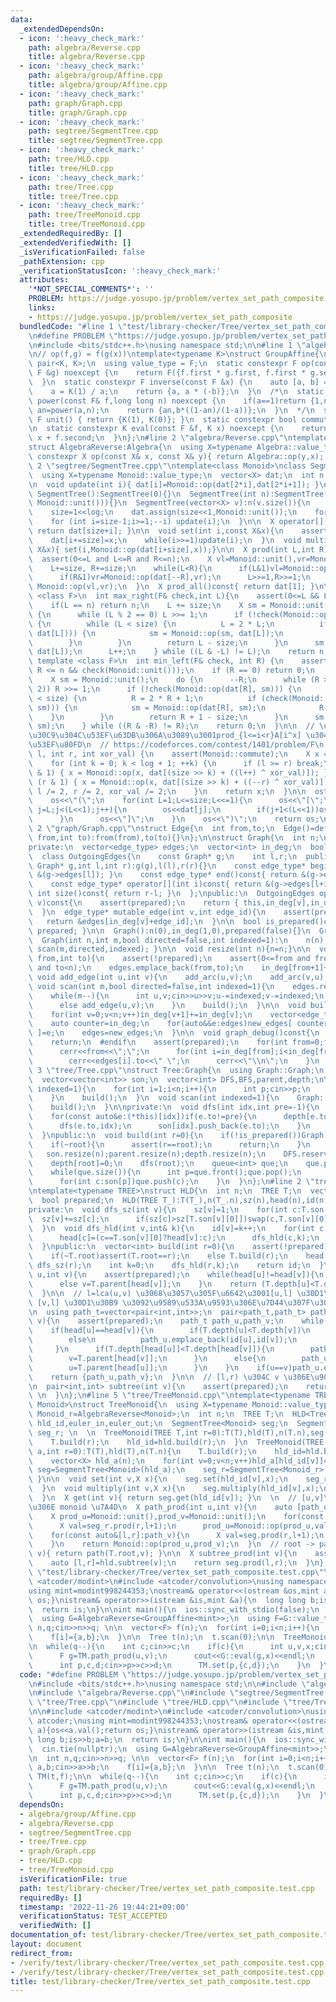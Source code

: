 ```yaml
---
data:
  _extendedDependsOn:
  - icon: ':heavy_check_mark:'
    path: algebra/Reverse.cpp
    title: algebra/Reverse.cpp
  - icon: ':heavy_check_mark:'
    path: algebra/group/Affine.cpp
    title: algebra/group/Affine.cpp
  - icon: ':heavy_check_mark:'
    path: graph/Graph.cpp
    title: graph/Graph.cpp
  - icon: ':heavy_check_mark:'
    path: segtree/SegmentTree.cpp
    title: segtree/SegmentTree.cpp
  - icon: ':heavy_check_mark:'
    path: tree/HLD.cpp
    title: tree/HLD.cpp
  - icon: ':heavy_check_mark:'
    path: tree/Tree.cpp
    title: tree/Tree.cpp
  - icon: ':heavy_check_mark:'
    path: tree/TreeMonoid.cpp
    title: tree/TreeMonoid.cpp
  _extendedRequiredBy: []
  _extendedVerifiedWith: []
  _isVerificationFailed: false
  _pathExtension: cpp
  _verificationStatusIcon: ':heavy_check_mark:'
  attributes:
    '*NOT_SPECIAL_COMMENTS*': ''
    PROBLEM: https://judge.yosupo.jp/problem/vertex_set_path_composite
    links:
    - https://judge.yosupo.jp/problem/vertex_set_path_composite
  bundledCode: "#line 1 \"test/library-checker/Tree/vertex_set_path_composite.test.cpp\"\
    \n#define PROBLEM \"https://judge.yosupo.jp/problem/vertex_set_path_composite\"\
    \n#include <bits/stdc++.h>\nusing namespace std;\n\n#line 1 \"algebra/group/Affine.cpp\"\
    \n// op(f,g) = f(g(x))\ntemplate<typename K>\nstruct GroupAffine{\n  using F =\
    \ pair<K, K>;\n  using value_type = F;\n  static constexpr F op(const F &f, const\
    \ F &g) noexcept {\n    return F({f.first * g.first, f.first * g.second + f.second});\n\
    \  }\n  static constexpr F inverse(const F &x) {\n    auto [a, b] = x; assert(a!=0);\n\
    \    a = K(1) / a;\n    return {a, a * (-b)};\n  }\n  /*\n  static constexpr F\
    \ power(const F& f,long long n) noexcept {\n    if(a==1)return {1,n*b};\n    K\
    \ an=power(a,n);\n    return {an,b*((1-an)/(1-a))};\n  }\n  */\n  static constexpr\
    \ F unit() { return {K(1), K(0)}; }\n  static constexpr bool commute = false;\n\
    \n  static constexpr K eval(const F &f, K x) noexcept {\n    return f.first *\
    \ x + f.second;\n  }\n};\n#line 2 \"algebra/Reverse.cpp\"\ntemplate<typename Algebra>\n\
    struct AlgebraReverse:Algebra{\n  using X=typename Algebra::value_type;\n  static\
    \ constexpr X op(const X& x, const X& y){ return Algebra::op(y,x); }\n};\n#line\
    \ 2 \"segtree/SegmentTree.cpp\"\ntemplate<class Monoid>\nclass SegmentTree{\n\
    \  using X=typename Monoid::value_type;\n  vector<X> dat;\n  int n,log,size;\n\
    \n  void update(int i){ dat[i]=Monoid::op(dat[2*i],dat[2*i+1]); }\npublic:\n \
    \ SegmentTree():SegmentTree(0){}\n  SegmentTree(int n):SegmentTree(vector<X>(n,\
    \ Monoid::unit())){}\n  SegmentTree(vector<X> v):n(v.size()){\n    for(log=1;(1<<log)<n;log++){}\n\
    \    size=1<<log;\n    dat.assign(size<<1,Monoid::unit());\n    for (int i=0;i<n;++i)dat[size+i]=v[i];\n\
    \    for (int i=size-1;i>=1;--i) update(i);\n  }\n\n  X operator[](int i)const{\
    \ return dat[size+i]; }\n\n  void set(int i,const X&x){\n    assert(0<=i and i<n);\n\
    \    dat[i+=size]=x;\n    while(i>>=1)update(i);\n  }\n  void multiply(int i,const\
    \ X&x){ set(i,Monoid::op(dat[i+size],x));}\n\n  X prod(int L,int R)const{\n  \
    \  assert(0<=L and L<=R and R<=n);\n    X vl=Monoid::unit(),vr=Monoid::unit();\n\
    \    L+=size, R+=size;\n    while(L<R){\n      if(L&1)vl=Monoid::op(vl,dat[L++]);\n\
    \      if(R&1)vr=Monoid::op(dat[--R],vr);\n      L>>=1,R>>=1;\n    }\n    return\
    \ Monoid::op(vl,vr);\n  }\n  X prod_all()const{ return dat[1]; }\n\n  template\
    \ <class F>\n  int max_right(F& check,int L){\n    assert(0<=L && L<=n && check(Monoid::unit()));\n\
    \    if(L == n) return n;\n    L += size;\n    X sm = Monoid::unit();\n    do\
    \ {\n      while (L % 2 == 0) L >>= 1;\n      if (!check(Monoid::op(sm, dat[L])))\
    \ {\n        while (L < size) {\n          L = 2 * L;\n          if (check(Monoid::op(sm,\
    \ dat[L]))) {\n            sm = Monoid::op(sm, dat[L]);\n            L++;\n  \
    \        }\n        }\n        return L - size;\n      }\n      sm = Monoid::op(sm,\
    \ dat[L]);\n      L++;\n    } while ((L & -L) != L);\n    return n;\n  }\n\n \
    \ template <class F>\n  int min_left(F& check, int R) {\n    assert(0 <= R &&\
    \ R <= n && check(Monoid::unit()));\n    if (R == 0) return 0;\n    R += size;\n\
    \    X sm = Monoid::unit();\n    do {\n      --R;\n      while (R > 1 && (R %\
    \ 2)) R >>= 1;\n      if (!check(Monoid::op(dat[R], sm))) {\n        while (R\
    \ < size) {\n          R = 2 * R + 1;\n          if (check(Monoid::op(dat[R],\
    \ sm))) {\n            sm = Monoid::op(dat[R], sm);\n            R--;\n      \
    \    }\n        }\n        return R + 1 - size;\n      }\n      sm = Monoid::op(dat[R],\
    \ sm);\n    } while ((R & -R) != R);\n    return 0;\n  }\n\n  // \u30E2\u30CE\u30A4\
    \u30C9\u304C\u53EF\u63DB\u306A\u3089\u3001prod_{l<=i<r}A[i^x] \u304C\u8A08\u7B97\
    \u53EF\u80FD\n  // https://codeforces.com/contest/1401/problem/F\n  X Xor_prod(int\
    \ l, int r, int xor_val) {\n    assert(Monoid::commute);\n    X x = Monoid::unit();\n\
    \    for (int k = 0; k < log + 1; ++k) {\n      if (l >= r) break;\n      if (l\
    \ & 1) { x = Monoid::op(x, dat[(size >> k) + ((l++) ^ xor_val)]); }\n      if\
    \ (r & 1) { x = Monoid::op(x, dat[(size >> k) + ((--r) ^ xor_val)]); }\n     \
    \ l /= 2, r /= 2, xor_val /= 2;\n    }\n    return x;\n  }\n\n  ostream& operator<<(ostream&os)const{\n\
    \    os<<\"(\";\n    for(int L=1;L<=size;L<<=1){\n      os<<\"[\";\n      for(int\
    \ j=L;j<(L<<1);j++){\n        os<<dat[j];\n        if(j+1<(L<<1))os<<\",\";\n\
    \      }\n      os<<\"]\";\n    }\n    os<<\")\";\n    return os;\n  }\n};\n#line\
    \ 2 \"graph/Graph.cpp\"\nstruct Edge{\n  int from,to;\n  Edge()=default;\n  Edge(int\
    \ from,int to):from(from),to(to){}\n};\n\nstruct Graph{\n  int n;\n  using edge_type=Edge;\n\
    private:\n  vector<edge_type> edges;\n  vector<int> in_deg;\n  bool prepared;\n\
    \  class OutgoingEdges{\n    const Graph* g;\n    int l,r;\n  public:\n    OutgoingEdges(const\
    \ Graph* g,int l,int r):g(g),l(l),r(r){}\n    const edge_type* begin()const{ return\
    \ &(g->edges[l]); }\n    const edge_type* end()const{ return &(g->edges[r]); }\n\
    \    const edge_type* operator[](int i)const{ return &(g->edges[l+i]); }\n   \
    \ int size()const{ return r-l; }\n  };\npublic:\n  OutgoingEdges operator[](int\
    \ v)const{\n    assert(prepared);\n    return { this,in_deg[v],in_deg[v+1] };\n\
    \  }\n  edge_type* mutable_edge(int v,int edge_id){\n    assert(prepared);\n \
    \   return &edges[in_deg[v]+edge_id];\n  }\n\n  bool is_prepared()const{ return\
    \ prepared; }\n\n  Graph():n(0),in_deg(1,0),prepared(false){}\n  Graph(int n):n(n),in_deg(n+1,0),prepared(false){}\n\
    \  Graph(int n,int m,bool directed=false,int indexed=1):\n    n(n),in_deg(n+1,0),prepared(false){\
    \ scan(m,directed,indexed); }\n\n  void resize(int n){n=n;}\n\n  void add_arc(int\
    \ from,int to){\n    assert(!prepared);\n    assert(0<=from and from<n and 0<=to\
    \ and to<n);\n    edges.emplace_back(from,to);\n    in_deg[from+1]++;\n  }\n \
    \ void add_edge(int u,int v){\n    add_arc(u,v);\n    add_arc(v,u);\n  }\n\n \
    \ void scan(int m,bool directed=false,int indexed=1){\n    edges.reserve(directed?m:2*m);\n\
    \    while(m--){\n      int u,v;cin>>u>>v;u-=indexed;v-=indexed;\n      if(directed)add_arc(u,v);\n\
    \      else add_edge(u,v);\n    }\n    build();\n  }\n\n  void build(){\n    assert(!prepared);prepared=true;\n\
    \    for(int v=0;v<n;v++)in_deg[v+1]+=in_deg[v];\n    vector<edge_type> new_edges(in_deg.back());\n\
    \    auto counter=in_deg;\n    for(auto&&e:edges)new_edges[ counter[e.from]++\
    \ ]=e;\n    edges=new_edges;\n  }\n\n  void graph_debug()const{\n  #ifndef __LOCAL\n\
    \    return;\n  #endif\n    assert(prepared);\n    for(int from=0;from<n;from++){\n\
    \      cerr<<from<<\";\";\n      for(int i=in_deg[from];i<in_deg[from+1];i++)\n\
    \        cerr<<edges[i].to<<\" \";\n      cerr<<\"\\n\";\n    }\n  }\n};\n#line\
    \ 3 \"tree/Tree.cpp\"\nstruct Tree:Graph{\n  using Graph::Graph;\n  int root=-1;\n\
    \  vector<vector<int>> son;\n  vector<int> DFS,BFS,parent,depth;\n\n  void scan_root(int\
    \ indexed=1){\n    for(int i=1;i<n;i++){\n      int p;cin>>p;\n      add_edge(p-indexed,i);\n\
    \    }\n    build();\n  }\n  void scan(int indexed=1){\n    Graph::scan(n-1,false,indexed);\n\
    \    build();\n  }\n\nprivate:\n  void dfs(int idx,int pre=-1){\n    parent[idx]=pre;\n\
    \    for(const auto&e:(*this)[idx])if(e.to!=pre){\n      depth[e.to]=depth[idx]+1;\n\
    \      dfs(e.to,idx);\n      son[idx].push_back(e.to);\n    }\n    DFS.push_back(idx);\n\
    \  }\npublic:\n  void build(int r=0){\n    if(!is_prepared())Graph::build();\n\
    \    if(~root){\n      assert(r==root);\n      return;\n    }\n    root=r;\n \
    \   son.resize(n);parent.resize(n);depth.resize(n);\n    DFS.reserve(n);BFS.reserve(n);\n\
    \    depth[root]=0;\n    dfs(root);\n    queue<int> que;\n    que.push(root);\n\
    \    while(que.size()){\n      int p=que.front();que.pop();\n      BFS.push_back(p);\n\
    \      for(int c:son[p])que.push(c);\n    }\n  }\n};\n#line 2 \"tree/HLD.cpp\"\
    \ntemplate<typename TREE>\nstruct HLD{\n  int n;\n  TREE T;\n  vector<int> sz,head,id,id2;\n\
    \  bool prepared;\n  HLD(TREE T_):T(T_),n(T_.n),sz(n),head(n),id(n),id2(n),prepared(false){}\n\
    private:\n  void dfs_sz(int v){\n    sz[v]=1;\n    for(int c:T.son[v]){\n    \
    \  sz[v]+=sz[c];\n      if(sz[c]>sz[T.son[v][0]])swap(c,T.son[v][0]);\n    }\n\
    \  }\n  void dfs_hld(int v,int& k){\n    id[v]=k++;\n    for(int c:T.son[v]){\n\
    \      head[c]=(c==T.son[v][0]?head[v]:c);\n      dfs_hld(c,k);\n    }\n    id2[v]=k;\n\
    \  }\npublic:\n  vector<int> build(int r=0){\n    assert(!prepared);prepared=true;\n\
    \    if(~T.root)assert(T.root==r);\n    else T.build(r);\n    head[r]=r;\n   \
    \ dfs_sz(r);\n    int k=0;\n    dfs_hld(r,k);\n    return id;\n  }\n\n  int lca(int\
    \ u,int v){\n    assert(prepared);\n    while(head[u]!=head[v]){\n      if(T.depth[head[u]]>T.depth[head[v]])u=T.parent[head[u]];\n\
    \      else v=T.parent[head[v]];\n    }\n    return (T.depth[u]<T.depth[v]?u:v);\n\
    \  }\n\n  // l=lca(u,v) \u3068\u3057\u305F\u6642\u3001[u,l] \u30D1\u30B9\u3068\
    \ [v,l] \u30D1\u30B9 \u3092\u9589\u533A\u9593\u306E\u7D44\u307F\u3067\u8FD4\u3059\
    \n  using path_t=vector<pair<int,int>>;\n  pair<path_t,path_t> path(int u,int\
    \ v){\n    assert(prepared);\n    path_t path_u,path_v;\n    while(u!=v){\n  \
    \    if(head[u]==head[v]){\n        if(T.depth[u]<T.depth[v])\n          path_v.emplace_back(id[v],id[u]);\n\
    \        else\n          path_u.emplace_back(id[u],id[v]);\n        break;\n \
    \     }\n      if(T.depth[head[u]]<T.depth[head[v]]){\n        path_v.emplace_back(id[v],id[head[v]]);\n\
    \        v=T.parent[head[v]];\n      }\n      else{\n        path_u.emplace_back(id[u],id[head[u]]);\n\
    \        u=T.parent[head[u]];\n      }\n    }\n    if(u==v)path_u.emplace_back(id[u],id[u]);\n\
    \    return {path_u,path_v};\n  }\n\n  // [l,r) \u304C v \u306E\u90E8\u5206\u6728\
    \n  pair<int,int> subtree(int v){\n    assert(prepared);\n    return {id[v],id2[v]};\
    \ \n  }\n};\n#line 5 \"tree/TreeMonoid.cpp\"\ntemplate<typename TREE,typename\
    \ Monoid>\nstruct TreeMonoid{\n  using X=typename Monoid::value_type;\n  using\
    \ Monoid_r=AlgebraReverse<Monoid>;\n  int n;\n  TREE T;\n  HLD<Tree> hld;\n  vector<int>\
    \ hld_id,euler_in,euler_out;\n  SegmentTree<Monoid> seg;\n  SegmentTree<Monoid_r>\
    \ seg_r; \n  \n  TreeMonoid(TREE T,int r=0):T(T),hld(T),n(T.n),seg(n),seg_r(n){\n\
    \    T.build(r);\n    hld_id=hld.build(r);\n  }\n  TreeMonoid(TREE T,vector<X>\
    \ a,int r=0):T(T),hld(T),n(T.n){\n    T.build(r);\n    hld_id=hld.build(r);\n\
    \    vector<X> hld_a(n);\n    for(int v=0;v<n;v++)hld_a[hld_id[v]]=a[v];\n   \
    \ seg=SegmentTree<Monoid>(hld_a);\n    seg_r=SegmentTree<Monoid_r>(hld_a);\n \
    \ }\n\n  void set(int v,X x){\n    seg.set(hld_id[v],x);\n    seg_r.set(hld_id[v],x);\n\
    \  }\n  void multiply(int v,X x){\n    seg.multiply(hld_id[v],x);\n    seg_r.multiply(hld_id[v],x);\n\
    \  }\n  X get(int v){ return seg.get(hld_id[v]); }\n  \n  // [u,v]\u30D1\u30B9\
    \u306E monoid \u7A4D\n  X path_prod(int u,int v){\n    auto [path_u,path_v]=hld.path(u,v);\n\
    \    X prod_u=Monoid::unit(),prod_v=Monoid::unit();\n    for(const auto&[l,r]:path_u){\n\
    \      X val=seg_r.prod(r,l+1);\n      prod_u=Monoid::op(prod_u,val);\n    }\n\
    \    for(const auto&[l,r]:path_v){\n      X val=seg.prod(r,l+1);\n      prod_v=Monoid::op(val,prod_v);\n\
    \    }\n    return Monoid::op(prod_u,prod_v);\n  }\n  // root -> path\n  X path_root(int\
    \ v){ return path(T.root,v); }\n\n  X subtree_prod(int v){\n    assert(Monoid::commute);\n\
    \    auto [l,r]=hld.subtree(v);\n    return seg.prod(l,r);\n  }\n};\n#line 11\
    \ \"test/library-checker/Tree/vertex_set_path_composite.test.cpp\"\n\n#include\
    \ <atcoder/modint>\n#include <atcoder/convolution>\nusing namespace atcoder;\n\
    using mint=modint998244353;\nostream& operator<<(ostream &os,mint a){os<<a.val();return\
    \ os;}\nistream& operator>>(istream &is,mint &a){\n  long long b;is>>b;a=b;\n\
    \  return is;\n}\n\nint main(){\n  ios::sync_with_stdio(false);\n  cin.tie(nullptr);\n\
    \  using G=AlgebraReverse<GroupAffine<mint>>;\n  using F=G::value_type;\n\n  int\
    \ n,q;cin>>n>>q; \n\n  vector<F> f(n);\n  for(int i=0;i<n;i++){\n    mint a,b;cin>>a>>b;\n\
    \    f[i]={a,b};\n  }\n\n  Tree t(n);\n  t.scan(0);\n\n  TreeMonoid<Tree,G> TM(t,f);\n\
    \n  while(q--){\n    int c;cin>>c;\n    if(c){\n      int u,v,x;cin>>u>>v>>x;\n\
    \      F g=TM.path_prod(u,v);\n      cout<<G::eval(g,x)<<endl;\n    }\n    else{\n\
    \      int p,c,d;cin>>p>>c>>d;\n      TM.set(p,{c,d});\n    }\n  }\n}\n"
  code: "#define PROBLEM \"https://judge.yosupo.jp/problem/vertex_set_path_composite\"\
    \n#include <bits/stdc++.h>\nusing namespace std;\n\n#include \"algebra/group/Affine.cpp\"\
    \n#include \"algebra/Reverse.cpp\"\n#include \"segtree/SegmentTree.cpp\"\n#include\
    \ \"tree/Tree.cpp\"\n#include \"tree/HLD.cpp\"\n#include \"tree/TreeMonoid.cpp\"\
    \n\n#include <atcoder/modint>\n#include <atcoder/convolution>\nusing namespace\
    \ atcoder;\nusing mint=modint998244353;\nostream& operator<<(ostream &os,mint\
    \ a){os<<a.val();return os;}\nistream& operator>>(istream &is,mint &a){\n  long\
    \ long b;is>>b;a=b;\n  return is;\n}\n\nint main(){\n  ios::sync_with_stdio(false);\n\
    \  cin.tie(nullptr);\n  using G=AlgebraReverse<GroupAffine<mint>>;\n  using F=G::value_type;\n\
    \n  int n,q;cin>>n>>q; \n\n  vector<F> f(n);\n  for(int i=0;i<n;i++){\n    mint\
    \ a,b;cin>>a>>b;\n    f[i]={a,b};\n  }\n\n  Tree t(n);\n  t.scan(0);\n\n  TreeMonoid<Tree,G>\
    \ TM(t,f);\n\n  while(q--){\n    int c;cin>>c;\n    if(c){\n      int u,v,x;cin>>u>>v>>x;\n\
    \      F g=TM.path_prod(u,v);\n      cout<<G::eval(g,x)<<endl;\n    }\n    else{\n\
    \      int p,c,d;cin>>p>>c>>d;\n      TM.set(p,{c,d});\n    }\n  }\n}"
  dependsOn:
  - algebra/group/Affine.cpp
  - algebra/Reverse.cpp
  - segtree/SegmentTree.cpp
  - tree/Tree.cpp
  - graph/Graph.cpp
  - tree/HLD.cpp
  - tree/TreeMonoid.cpp
  isVerificationFile: true
  path: test/library-checker/Tree/vertex_set_path_composite.test.cpp
  requiredBy: []
  timestamp: '2022-11-26 19:44:21+09:00'
  verificationStatus: TEST_ACCEPTED
  verifiedWith: []
documentation_of: test/library-checker/Tree/vertex_set_path_composite.test.cpp
layout: document
redirect_from:
- /verify/test/library-checker/Tree/vertex_set_path_composite.test.cpp
- /verify/test/library-checker/Tree/vertex_set_path_composite.test.cpp.html
title: test/library-checker/Tree/vertex_set_path_composite.test.cpp
---
```

